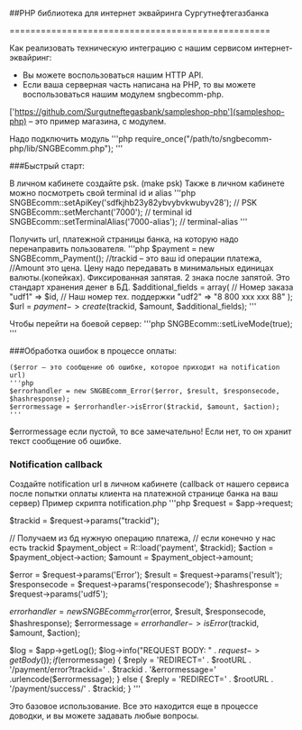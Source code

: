 ##PHP библиотека для интернет эквайринга Сургутнефтегазбанка

==================================================

Как реализовать техническую интеграцию с нашим сервисом интернет-эквайринг:
* Вы можете воспользоваться нашим HTTP API.
* Если ваша серверная часть написана на PHP, то вы можете воспользоваться нашим модулем sngbecomm-php.
 
['https://github.com/Surgutneftegasbank/sampleshop-php'](sampleshop-php) – это пример магазина, с модулем.
 
Надо подключить модуль
    '''php
    require_once("/path/to/sngbecomm-php/lib/SNGBEcomm.php");
    '''

###Быстрый старт:

В личном кабинете создайте psk. (make psk)
Также в личном кабинете можно посмотреть свой terminal id и alias
    '''php
    SNGBEcomm::setApiKey('sdfkjhb23y82ybvybvkwubyv28'); // PSK
    SNGBEcomm::setMerchant('7000'); // terminal id 
    SNGBEcomm::setTerminalAlias('7000-alias'); // terminal-alias
    '''
 
Получить url, платежной страницы банка, на которую надо перенаправить пользователя.
    '''php
    $payment = new SNGBEcomm_Payment();
    //trackid – это ваш id операции платежа,
    //Amount это цена. Цену надо передавать в минимальных единицах валюты.(копейках). Фиксированная запятая. 2 знака после запятой. Это стандарт хранения денег в БД.
    $additional_fields = array(
    // Номер заказа
    "udf1" => $id,
    // Наш номер тех. поддержки
    "udf2" => "8 800 xxx xxx 88"
    );
    $url = $payment->create($trackid, $amount, $additional_fields);
    '''
 

Чтобы перейти на боевой сервер:
    '''php
    SNGBEcomm::setLiveMode(true);
    '''
 

###Обработка ошибок в процессе оплаты:
 
    ($error – это сообщение об ошибке, которое приходит на notification url)
    '''php
    $errorhandler = new SNGBEcomm_Error($error, $result, $responsecode, $hashresponse);
    $errormessage = $errorhandler->isError($trackid, $amount, $action);
    '''
 
$errormessage если пустой, то все замечательно!
Если нет, то он хранит текст сообщение об ошибке.

### Notification callback
Создайте notification url в личном кабинете (callback от нашего сервиса после попытки оплаты клиента на платежной странице банка на ваш сервер)
Пример скрипта notification.php
'''php
  $request = $app->request;

  $trackid = $request->params("trackid");

  // Получаем из бд нужную операцию платежа,
  // если конечно у нас есть trackid
  $payment_object = R::load('payment', $trackid);
  $action = $payment_object->action;
  $amount = $payment_object->amount;

  $error = $request->params('Error');
  $result = $request->params('result');
  $responsecode = $request->params('responsecode');
  $hashresponse = $request->params('udf5');

  $errorhandler = new SNGBEcomm_Error($error, $result, $responsecode, $hashresponse);
  $errormessage = $errorhandler->isError($trackid, $amount, $action);

  $log = $app->getLog();
  $log->info("REQUEST BODY: " . $request->getBody());
  if ($errormessage) {
    $reply = 'REDIRECT=' . $rootURL . '/payment/error?trackid=' . $trackid . '&errormessage=' .urlencode($errormessage);
  }
  else {
    $reply = 'REDIRECT=' . $rootURL . '/payment/success/' . $trackid;
  }
'''


Это базовое использование.
Все это находится еще в процессе доводки, и вы можете задавать любые вопросы.
